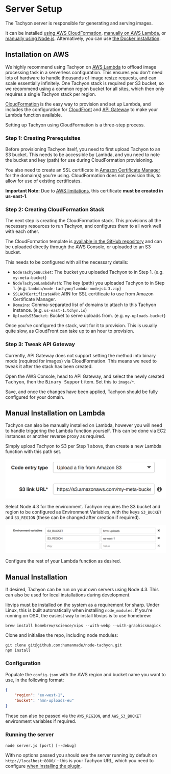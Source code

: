 # Server Setup

The Tachyon server is responsible for generating and serving images.

It can be installed [using AWS CloudFormation](#installation-on-aws), [manually on AWS Lambda](#manual-installation-on-lambda), or [manually using Node.js](#manual-installation). Alternatively, you can use [the Docker installation](docker.md).


## Installation on AWS

We highly recommend using Tachyon on [AWS Lambda](https://aws.amazon.com/lambda/details/) to offload image processing task in a serverless configuration. This ensures you don't need lots of hardware to handle thousands of image resize requests, and can scale essentially infinitely. One Tachyon stack is required per S3 bucket, so we recommend using a common region bucket for all sites, which then only requires a single Tachyon stack per region.

[CloudFormation](https://aws.amazon.com/cloudformation/) is the easy way to provision and set up Lambda, and includes the configuration for [CloudFront](https://aws.amazon.com/cloudfront/) and [API Gateway](https://aws.amazon.com/api-gateway/) to make your Lambda function available.

Setting up Tachyon using CloudFormation is a three-step process.


### Step 1: Creating Prerequisites

Before provisioning Tachyon itself, you need to first upload Tachyon to an S3 bucket. This needs to be accessible by Lambda, and you need to note the bucket and key (path) for use during CloudFormation provisioning.

You also need to create an SSL certificate in [Amazon Certificate Manager](https://aws.amazon.com/certificate-manager/) for the domain(s) you're using. CloudFormation does not provision this, to allow for use of existing certificates.

**Important Note:** Due to [AWS limitations](http://docs.aws.amazon.com/AWSCloudFormation/latest/UserGuide/aws-properties-cloudfront-distributionconfig-viewercertificate.html#cfn-cloudfront-distributionconfig-viewercertificate-acmcertificatearn), this certificate **must be created in us-east-1**.


### Step 2: Creating CloudFormation Stack

The next step is creating the CloudFormation stack. This provisions all the necessary resources to run Tachyon, and configures them to all work well with each other.

The CloudFormation template is [available in the GitHub repository](https://github.com/humanmade/tachyon/blob/master/cloudformation-template.json) and can be uploaded directly through the AWS Console, or uploaded to an S3 bucket.

This needs to be configured with all the necessary details:

* `NodeTachyonBucket`: The bucket you uploaded Tachyon to in Step 1. (e.g. `my-meta-bucket`)
* `NodeTachyonLambdaPath`: The key (path) you uploaded Tachyon to in Step 1. (e.g. `lambda/node-tachyon/lambda-nodejs4.3.zip`)
* `SSLACMCertificateARN`: ARN for SSL certificate to use from Amazon Certificate Manager.
* `Domains`: Comma-separated list of domains to attach to this Tachyon instance. (e.g. `us-east-1.tchyn.io`)
* `UploadsS3Bucket`: Bucket to serve uploads from. (e.g. `my-uploads-bucket`)

Once you've configured the stack, wait for it to provision. This is usually quite slow, as CloudFront can take up to an hour to provision.


### Step 3: Tweak API Gateway

Currently, API Gateway does not support setting the method into binary mode (required for images) via CloudFormation. This means we need to tweak it after the stack has been created.

Open the AWS Console, head to API Gateway, and select the newly created <kbd>Tachyon</kbd>, then the <kbd>Binary Support</kbd> item. Set this to `image/*`.

Save, and once the changes have been applied, Tachyon should be fully configured for your domain.


## Manual Installation on Lambda

Tachyon can also be manually installed on Lambda, however you will need to handle triggering the Lambda function yourself. This can be done via EC2 instances or another reverse proxy as required.

Simply upload Tachyon to S3 per Step 1 above, then create a new Lambda function with this path set.

![](lambda-upload.png)

Select Node 4.3 for the environment. Tachyon requires the S3 bucket and region to be configured as Environment Variables, with the keys `S3_BUCKET` and `S3_REGION` (these can be changed after creation if required).

![](lambda-env.png)

Configure the rest of your Lambda function as desired.


## Manual Installation

If desired, Tachyon can be run on your own servers using Node 4.3. This can also be used for local installations during development.

libvips must be installed on the system as a requirement for sharp. Under Linux, this is built automatically when installing `node_modules`. If you're running on OSX, the easiest way to install libvips is to use homebrew:

```
brew install homebrew/science/vips --with-webp --with-graphicsmagick
```

Clone and initialise the repo, including node modules:

```
git clone git@github.com:humanmade/node-tachyon.git
npm install
```


### Configuration

Populate the `config.json` with the AWS region and bucket name you want to use, in the following format:

```json
{
	"region": "eu-west-1",
	"bucket": "hmn-uploads-eu"
}
```

These can also be passed via the `AWS_REGION`, and `AWS_S3_BUCKET` environment variables if required.


### Running the server

```
node server.js [port] [--debug]
```

With no options passed you should see the server running by default on `http://localhost:8080/` - this is your Tachyon URL, which you need to configure [when installing the plugin](plugin.md).
